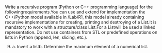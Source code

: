 Write a recursive program (Python or C++ programming language) for the followingrequirements.You can use and extend for implementation the C++/Python model available in /Lab/R1, this model already containing recursive implementations for creating, printing and destroying of a List.It is mandatory to work with a structure/class List.For a Listwill be used a linked representation. Do not use containers from STL or predefined operations on lists in Python (append, len, slicing, etc.).

9. a. Invert a listb. Determine the maximum element of a numerical list.
